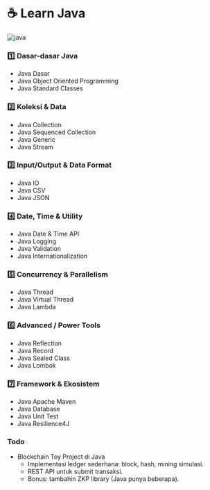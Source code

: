 # ☕ Learn Java

![java](https://media.licdn.com/dms/image/v2/C4E12AQFHYeU8N2ZDCw/article-cover_image-shrink_600_2000/article-cover_image-shrink_600_2000/0/1651746917137?e=2147483647&v=beta&t=6AzWmgQVEkGpvTalSPWYX0BVagXGGbT83FOM9Xj75ds)

### 1️⃣ Dasar-dasar Java

* Java Dasar
* Java Object Oriented Programming
* Java Standard Classes

### 2️⃣ Koleksi & Data

* Java Collection
* Java Sequenced Collection
* Java Generic
* Java Stream

### 3️⃣ Input/Output & Data Format

* Java IO
* Java CSV
* Java JSON

### 4️⃣ Date, Time & Utility

* Java Date & Time API
* Java Logging
* Java Validation
* Java Internationalization

### 5️⃣ Concurrency & Parallelism

* Java Thread
* Java Virtual Thread
* Java Lambda

### 6️⃣ Advanced / Power Tools

* Java Reflection
* Java Record
* Java Sealed Class
* Java Lombok

### 7️⃣ Framework & Ekosistem

* Java Apache Maven
* Java Database
* Java Unit Test
* Java Resilience4J

### Todo
- Blockchain Toy Project di Java
    - Implementasi ledger sederhana: block, hash, mining simulasi.
    - REST API untuk submit transaksi.
    - Bonus: tambahin ZKP library (Java punya beberapa).